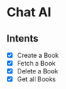 # Chat AI

## Intents

- [x] Create a Book
- [x] Fetch a Book
- [x] Delete a Book
- [x] Get all Books
